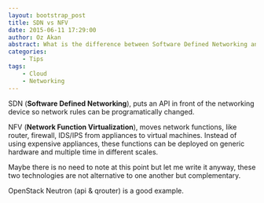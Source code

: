 ```yaml
---
layout: bootstrap_post
title: SDN vs NFV
date: 2015-06-11 17:29:00
author: Oz Akan
abstract: What is the difference between Software Defined Networking and Network Function Virtualization? You can't really compare these two as they are in a way complementary technologies but also can be implemented alone.
categories:
    - Tips
tags:
    - Cloud
    - Networking
---
```



SDN (**Software Defined Networking**), puts an API in front of the networking device so network rules can be programatically changed.

NFV (**Network Function Virtualization**), moves network functions, like router, firewall, IDS/IPS from appliances to virtual machines. 
Instead of using expensive appliances, these functions can be deployed on generic hardware and multiple time in different scales.

Maybe there is no need to note at this point but let me write it anyway, these two technologies are not alternative to one another but complementary.

OpenStack Neutron (api & qrouter) is a good example.
